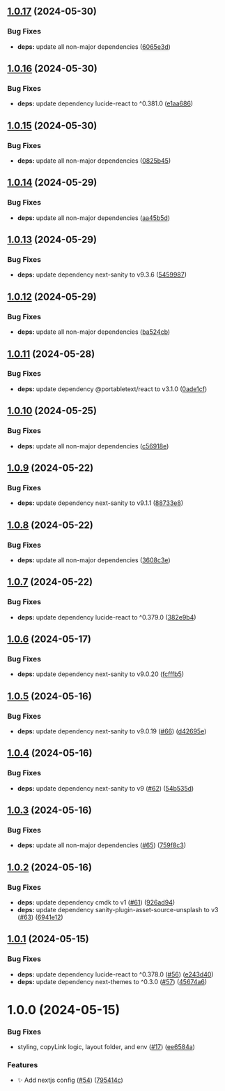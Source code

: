 ## [1.0.17](https://github.com/edwinhern/portfolio-v1/compare/v1.0.16...v1.0.17) (2024-05-30)


### Bug Fixes

* **deps:** update all non-major dependencies ([6065e3d](https://github.com/edwinhern/portfolio-v1/commit/6065e3db37efa3c9687d94a9266e33c63c3216d8))

## [1.0.16](https://github.com/edwinhern/portfolio-v1/compare/v1.0.15...v1.0.16) (2024-05-30)


### Bug Fixes

* **deps:** update dependency lucide-react to ^0.381.0 ([e1aa686](https://github.com/edwinhern/portfolio-v1/commit/e1aa6869b9b9b9d7961440bb11258b8b108cee6c))

## [1.0.15](https://github.com/edwinhern/portfolio-v1/compare/v1.0.14...v1.0.15) (2024-05-30)


### Bug Fixes

* **deps:** update all non-major dependencies ([0825b45](https://github.com/edwinhern/portfolio-v1/commit/0825b45b72b50904a77e6caba0905553b9bba6ec))

## [1.0.14](https://github.com/edwinhern/portfolio-v1/compare/v1.0.13...v1.0.14) (2024-05-29)


### Bug Fixes

* **deps:** update all non-major dependencies ([aa45b5d](https://github.com/edwinhern/portfolio-v1/commit/aa45b5dae5cfcf59807b8d9d5da7dc29d5e54b75))

## [1.0.13](https://github.com/edwinhern/portfolio-v1/compare/v1.0.12...v1.0.13) (2024-05-29)


### Bug Fixes

* **deps:** update dependency next-sanity to v9.3.6 ([5459987](https://github.com/edwinhern/portfolio-v1/commit/54599876f6859a9d7ea3896e8c738fcc0b0e446e))

## [1.0.12](https://github.com/edwinhern/portfolio-v1/compare/v1.0.11...v1.0.12) (2024-05-29)


### Bug Fixes

* **deps:** update all non-major dependencies ([ba524cb](https://github.com/edwinhern/portfolio-v1/commit/ba524cbdc8b329d32d6d7ea5ebaae484f0aa3a3d))

## [1.0.11](https://github.com/edwinhern/portfolio-v1/compare/v1.0.10...v1.0.11) (2024-05-28)


### Bug Fixes

* **deps:** update dependency @portabletext/react to v3.1.0 ([0ade1cf](https://github.com/edwinhern/portfolio-v1/commit/0ade1cf3e57cfc494392477827b696570617e3fd))

## [1.0.10](https://github.com/edwinhern/portfolio-v1/compare/v1.0.9...v1.0.10) (2024-05-25)


### Bug Fixes

* **deps:** update all non-major dependencies ([c56918e](https://github.com/edwinhern/portfolio-v1/commit/c56918eb6a0ea8f0409d60acaf7a6377b6d4f25b))

## [1.0.9](https://github.com/edwinhern/portfolio-v1/compare/v1.0.8...v1.0.9) (2024-05-22)


### Bug Fixes

* **deps:** update dependency next-sanity to v9.1.1 ([88733e8](https://github.com/edwinhern/portfolio-v1/commit/88733e864bec838cb027980942f896fd5873f126))

## [1.0.8](https://github.com/edwinhern/portfolio-v1/compare/v1.0.7...v1.0.8) (2024-05-22)


### Bug Fixes

* **deps:** update all non-major dependencies ([3608c3e](https://github.com/edwinhern/portfolio-v1/commit/3608c3ebcfc335f69825c11df460ca0867a28ee0))

## [1.0.7](https://github.com/edwinhern/portfolio-v1/compare/v1.0.6...v1.0.7) (2024-05-22)


### Bug Fixes

* **deps:** update dependency lucide-react to ^0.379.0 ([382e9b4](https://github.com/edwinhern/portfolio-v1/commit/382e9b4ceabf9b2a67071f5a1b8484ddca4a1bb5))

## [1.0.6](https://github.com/edwinhern/portfolio-v1/compare/v1.0.5...v1.0.6) (2024-05-17)


### Bug Fixes

* **deps:** update dependency next-sanity to v9.0.20 ([fcfffb5](https://github.com/edwinhern/portfolio-v1/commit/fcfffb5b1871af35b3b7c71c87d335ea9a0d18ed))

## [1.0.5](https://github.com/edwinhern/portfolio-v1/compare/v1.0.4...v1.0.5) (2024-05-16)


### Bug Fixes

* **deps:** update dependency next-sanity to v9.0.19 ([#66](https://github.com/edwinhern/portfolio-v1/issues/66)) ([d42695e](https://github.com/edwinhern/portfolio-v1/commit/d42695e1daf035933dbf9a4dd9f57fa9b83e136b))

## [1.0.4](https://github.com/edwinhern/portfolio-v1/compare/v1.0.3...v1.0.4) (2024-05-16)


### Bug Fixes

* **deps:** update dependency next-sanity to v9 ([#62](https://github.com/edwinhern/portfolio-v1/issues/62)) ([54b535d](https://github.com/edwinhern/portfolio-v1/commit/54b535d33356c85d491ad40f54b9d0bcdda0920e))

## [1.0.3](https://github.com/edwinhern/portfolio-v1/compare/v1.0.2...v1.0.3) (2024-05-16)

### Bug Fixes

- **deps:** update all non-major dependencies ([#65](https://github.com/edwinhern/portfolio-v1/issues/65)) ([759f8c3](https://github.com/edwinhern/portfolio-v1/commit/759f8c3876f96eea557ef29dd38879954530d739))

## [1.0.2](https://github.com/edwinhern/portfolio-v1/compare/v1.0.1...v1.0.2) (2024-05-16)

### Bug Fixes

- **deps:** update dependency cmdk to v1 ([#61](https://github.com/edwinhern/portfolio-v1/issues/61)) ([926ad94](https://github.com/edwinhern/portfolio-v1/commit/926ad940be70c82ad52c6ed3e92599fb689470f8))
- **deps:** update dependency sanity-plugin-asset-source-unsplash to v3 ([#63](https://github.com/edwinhern/portfolio-v1/issues/63)) ([6941e12](https://github.com/edwinhern/portfolio-v1/commit/6941e121f494cbbaf35f67955321be12c6b61816))

## [1.0.1](https://github.com/edwinhern/portfolio-v1/compare/v1.0.0...v1.0.1) (2024-05-15)

### Bug Fixes

- **deps:** update dependency lucide-react to ^0.378.0 ([#56](https://github.com/edwinhern/portfolio-v1/issues/56)) ([e243d40](https://github.com/edwinhern/portfolio-v1/commit/e243d40dc031a1c145bb11f83431ff6f24504051))
- **deps:** update dependency next-themes to ^0.3.0 ([#57](https://github.com/edwinhern/portfolio-v1/issues/57)) ([45674a6](https://github.com/edwinhern/portfolio-v1/commit/45674a620d29904f9f55928df69561807ade9008))

# 1.0.0 (2024-05-15)

### Bug Fixes

- styling, copyLink logic, layout folder, and env ([#17](https://github.com/edwinhern/portfolio-v1/issues/17)) ([ee6584a](https://github.com/edwinhern/portfolio-v1/commit/ee6584a31597636bb7b176597e56d76e446f68f6))

### Features

- :sparkles: Add nextjs config ([#54](https://github.com/edwinhern/portfolio-v1/issues/54)) ([795414c](https://github.com/edwinhern/portfolio-v1/commit/795414cf786fbf8cff15dbbd79ab7a3d1db1231b))
